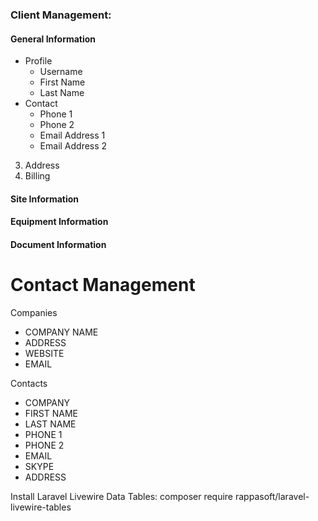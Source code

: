 ### Client Management:
#### General Information
- Profile
  - Username
  - First Name
  - Last Name
- Contact
  - Phone 1
  - Phone 2
  - Email Address 1
  - Email Address 2
3. Address
4. Billing
#### Site Information
#### Equipment Information
#### Document Information


# Contact Management

Companies

-   COMPANY NAME
-   ADDRESS
-   WEBSITE
-   EMAIL

Contacts

-   COMPANY
-   FIRST NAME
-   LAST NAME
-   PHONE 1
-   PHONE 2
-   EMAIL
-   SKYPE
-   ADDRESS

Install Laravel Livewire Data Tables:
composer require rappasoft/laravel-livewire-tables